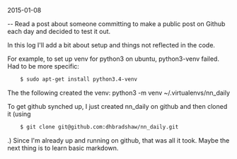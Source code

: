 2015-01-08

-- Read a post about someone committing to make a public post on Github each day and decided to test it out.

In this log I'll add a bit about setup and things not reflected in the code.

For example, to set up venv for python3 on ubuntu, python3-venv failed.  Had to be more specific:
```bash
    $ sudo apt-get install python3.4-venv
```
The the following created the venv:
python3 -m venv ~/.virtualenvs/nn_daily

To get github synched up, I just created nn_daily on github and then cloned it
(using
```bash
    $ git clone git@github.com:dhbradshaw/nn_daily.git
```
.)
Since I'm already up and running on github, that was all it took.  Maybe the next thing is to learn basic markdown.

